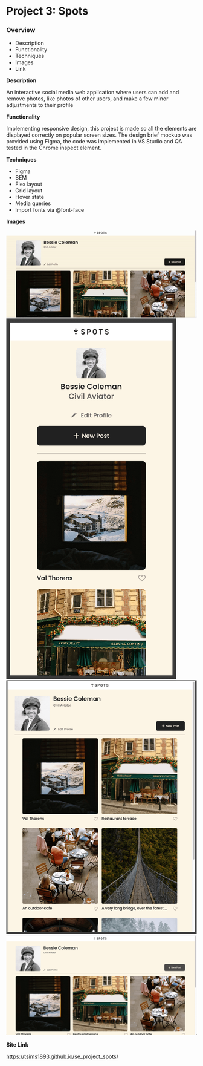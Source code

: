 # Project 3: Spots

### Overview

- Description
- Functionality
- Techniques
- Images
- Link

**Description**

An interactive social media web application where users can add and remove photos, like photos of other users, and make a few minor adjustments to their profile

**Functionality**

Implementing responsive design, this project is made so all the elements are displayed correctly on popular screen sizes. The design brief mockup was provided using Figma, the code was implemented in VS Studio and QA tested in the Chrome inspect element.

**Techniques**

- Figma
- BEM
- Flex layout
- Grid layout
- Hover state
- Media queries
- Import fonts via @font-face

**Images**

![Hover State](./images/Screenshots/hover%20state.gif)
![Mobile](./images/Screenshots/mobile.png)
![Tablet](./images/Screenshots/tablet.png)
![Desktop](./images/Screenshots/desktop.png)

**Site Link**

https://tsims1893.github.io/se_project_spots/
